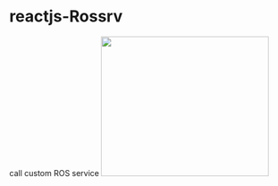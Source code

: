 # reactjs-Rossrv
call custom ROS service
<img src="https://github.com/Yacoub1/reactjs-Rossrv/blob/main/ros_reactjs_video.gif" width="300" height="250" />
